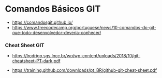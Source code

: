 # Comandos Básicos GIT

- https://comandosgit.github.io/
- https://www.freecodecamp.org/portuguese/news/10-comandos-do-git-que-todo-desenvolvedor-deveria-conhecer/



### Cheat Sheet GIT

- https://lrodrigo.sgs.lncc.br/wp/wp-content/uploads/2018/10/git-cheatsheet-PT-dark.pdf

- https://training.github.com/downloads/pt_BR/github-git-cheat-sheet.pdf
